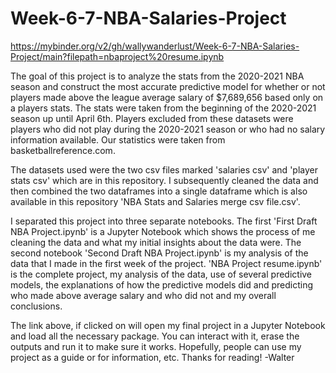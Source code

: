 # Week-6-7-NBA-Salaries-Project

https://mybinder.org/v2/gh/wallywanderlust/Week-6-7-NBA-Salaries-Project/main?filepath=nbaproject%20resume.ipynb

The goal of this project is to analyze the stats from the 2020-2021 NBA season and construct the most accurate predictive model for whether or not players made above the league average salary of $7,689,656 based only on a players stats. The stats were taken from the beginning of the 2020-2021 season up until April 6th. Players excluded from these datasets were players who did not play during the 2020-2021 season or who had no salary information available. Our statistics were taken from basketballreference.com.

The datasets used were the two csv files marked 'salaries csv' and 'player stats csv' which are in this repository. I subsequently cleaned the data and then combined the two dataframes into a single dataframe which is also available in this repository 'NBA Stats and Salaries merge csv file.csv'.

I separated this project into three separate notebooks. The first 'First Draft NBA Project.ipynb' is a Jupyter Notebook which shows the process of me cleaning the data and what my initial insights about the data were. The second notebook 'Second Draft NBA Project.ipynb' is my analysis of the data that I made in the first week of the project. 'NBA Project resume.ipynb' is the complete project, my analysis of the data, use of several predictive models, the explanations of how the predictive models did and predicting who made above average salary and who did not and my overall conclusions.

The link above, if clicked on will open my final project in a Jupyter Notebook and load all the necessary package. You can interact with it, erase the outputs and run it to make sure it works. Hopefully, people can use my project as a guide or for information, etc. Thanks for reading! -Walter
